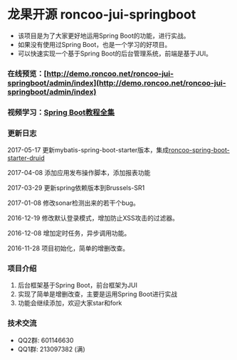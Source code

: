 # 龙果开源 roncoo-jui-springboot
* 该项目是为了大家更好地运用Spring Boot的功能，进行实战。
* 如果没有使用过Spring Boot，也是一个学习的好项目。
* 可以快速实现一个基于Spring Boot的后台管理系统，前端是基于JUI。

### 在线预览：[http://demo.roncoo.net/roncoo-jui-springboot/admin/index](http://demo.roncoo.net/roncoo-jui-springboot/admin/index)

### 视频学习：[Spring Boot教程全集](http://www.roncoo.com/course/view/c99516ea604d4053908c1768d6deee3d)

### 更新日志
2017-05-17 更新mybatis-spring-boot-starter版本，集成[roncoo-spring-boot-starter-druid](http://git.oschina.net/roncoocom/roncoo-spring-boot)

2017-04-08 添加应用发布操作脚本，添加报表功能

2017-03-29 更新spring依赖版本到Brussels-SR1

2017-01-08 修改sonar检测出来的若干个bug。

2016-12-19 修改默认登录模式，增加防止XSS攻击的过滤器。

2016-12-08 增加定时任务，异步调用功能。

2016-11-28 项目初始化，简单的增删改查。

### 项目介绍
1. 后台框架基于Spring Boot，前台框架为JUI
2. 实现了简单是增删改查，主要是运用Spring Boot进行实战
3. 功能会继续添加，欢迎大家star和fork

### 技术交流
* QQ2群: 601146630
* QQ1群: 213097382 (满)
